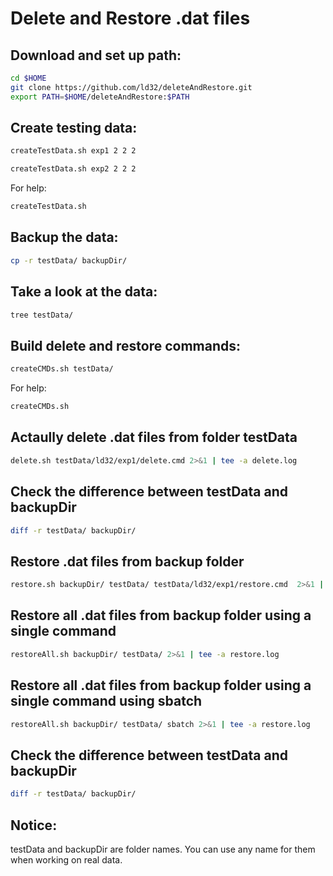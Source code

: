# Delete and Restore .dat files

## Download and set up path: 
``` bash
cd $HOME
git clone https://github.com/ld32/deleteAndRestore.git
export PATH=$HOME/deleteAndRestore:$PATH  
```

## Create testing data: 
```bash
createTestData.sh exp1 2 2 2

createTestData.sh exp2 2 2 2

```

For help: 
```bash
createTestData.sh 
```

## Backup the data: 
```bash
cp -r testData/ backupDir/ 
```

## Take a look at the data: 
```bash
tree testData/ 
```

## Build delete and restore commands: 
```bash
createCMDs.sh testData/ 
```

For help: 
```bash
createCMDs.sh 
```

## Actaully delete .dat files from folder testData
```bash
delete.sh testData/ld32/exp1/delete.cmd 2>&1 | tee -a delete.log
```

## Check the difference between testData and backupDir
```bash
diff -r testData/ backupDir/ 
```

## Restore .dat files from backup folder
```bash
restore.sh backupDir/ testData/ testData/ld32/exp1/restore.cmd  2>&1 | tee -a restore.log
```

## Restore all .dat files from backup folder using a single command
```bash
restoreAll.sh backupDir/ testData/ 2>&1 | tee -a restore.log
```

## Restore all .dat files from backup folder using a single command using sbatch
```bash
restoreAll.sh backupDir/ testData/ sbatch 2>&1 | tee -a restore.log
```

## Check the difference between testData and backupDir
```bash
diff -r testData/ backupDir/ 
```

## Notice:
testData and backupDir are folder names. You can use any name for them when working on real data.
